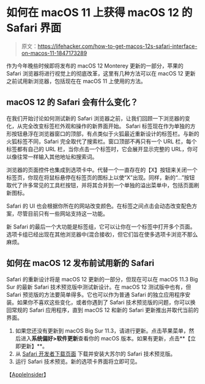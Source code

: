 # 如何在 macOS 11 上获得 macOS 12 的 Safari 界面

> 原文：<https://lifehacker.com/how-to-get-macos-12s-safari-interface-on-macos-11-1847173289>

作为今年晚些时候即将发布的 macOS 12 Monterey 更新的一部分，苹果的 Safari 浏览器将进行视觉上的彻底改革，这里有几种方法可以在 macOS 12 更新之前试用新浏览器，包括现在在 macOS 11 上使用的方法。



## macOS 12 的 Safari 会有什么变化？

在我们开始讨论如何测试新的 Safari 浏览器之前，让我们回顾一下浏览器的变化，从完全改变标签栏外观和操作的新界面开始。 Safari 标签现在作为单独的方形按钮悬浮在浏览器窗口的顶部，有点类似于火狐最近重新设计的标签栏。与新的火狐标签不同，Safari 完全取代了搜索栏。窗口顶部不再只有一个 URL 栏，每个标签都有自己的 URL 栏，当你点击一个标签时，它会展开显示完整的 URL，你可以像往常一样输入其他地址和搜索词。

浏览器的页面控件也集成到选项卡中。代替一个一直存在的【X】按钮来关闭一个标签页，你现在将鼠标悬停在标签页的图标上以使“X”出现。同样，新的“…”按钮取代了许多常见的工具栏按钮，并将其合并到一个单独的溢出菜单中，包括页面刷新图标。

Safari 的 UI 也会根据你所在的网站改变颜色。在标签之间点击会动态改变配色方案，尽管目前只有一些网站支持这一功能。

新 Safari 的最后一个大功能是标签组，它可以让你在一个标签中打开多个页面。选项卡组已经出现在其他浏览器中(混合接收)，但它们旨在使多选项卡浏览不那么麻烦。

## 如何在 macOS 12 发布前试用新的 Safari

Safari 的重新设计将是 macOS 12 更新的一部分，但现在可以在 macOS 11.3 Big Sur 的最新 Safari 技术预览版中测试新设计。在 macOS 12 测试版中也有，但 Safari 预览版的方法要简单得多。它也可以作为普通 Safari 的独立应用程序安装。如果你不喜欢这些变化，或者你遇到了 Safari 技术预览版的问题，你可以换回常规的 Safari 应用程序，直到 macOS 12 和新的 Safari 更新推出并取代当前的界面。

1.  如果您还没有更新到 macOS Big Sur 11.3，请进行更新。点击苹果菜单，然后进入**系统偏好>软件更新**查看你的 macOS 版本。如果有更新，点击**【立即更新】**。
2.  从 [Safari 开发者下载页面](https://developer.apple.com/safari/download/) 下载并安装大苏尔的 Safari 技术预览版。
3.  运行 Safari 技术预览。新的选项卡界面将立即可见。

【[AppleInsider](https://appleinsider.com/articles/21/06/23/how-to-get-macos-monterey-safari-tabs-in-big-sur)】